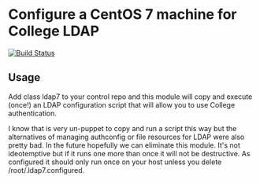 # Configure a CentOS 7 machine for College LDAP
[![Build Status](https://travis-ci.org/ImperialCollegeLondon/ic_centos7_ldap.svg?branch=master)](https://travis-ci.org/ImperialCollegeLondon/ic_centos7_ldap)

## Usage

Add class ldap7 to your control repo and this module will copy and execute (once!) an LDAP configuration script that will allow you to use College authentication.

I know that is very un-puppet to copy and run a script this way but the alternatives of managing authconfig or file resources for LDAP were also pretty bad. In the future hopefully we can eliminate this module. It's not ideotemptive but if it runs one more than once it will not be destructive. As configured it should only run once on your host unless you delete /root/.ldap7.configured.


